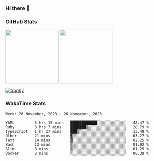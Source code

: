 ### Hi there 👋

### GitHub Stats

<a href="https://github.com/anuraghazra/github-readme-stats">
  <img align="center" height="170px" src="https://github-readme-stats.vercel.app/api/top-langs/?username=tksfjt1024&layout=compact&count_private=true&show_icons=true&show_icons=true&theme=graywhite" />
</a>
<a href="https://github.com/anuraghazra/github-readme-stats">
  <img align="center" height="170px" src="https://github-readme-stats.vercel.app/api?username=tksfjt1024&count_private=true&show_icons=true&show_icons=true&theme=graywhite" />
</a>

[![trophy](https://github-profile-trophy.vercel.app/?username=tksfjt1024)](https://github.com/ryo-ma/github-profile-trophy)

### WakaTime Stats

<!--START_SECTION:waka-->
```text
Week: 20 November, 2023 - 26 November, 2023

YAML         5 hrs 15 mins   ████████████░░░░░░░░░░░░░   48.47 % 
Ruby         3 hrs 7 mins    ███████▒░░░░░░░░░░░░░░░░░   28.79 % 
TypeScript   1 hr 27 mins    ███▒░░░░░░░░░░░░░░░░░░░░░   13.49 % 
Other        21 mins         ▓░░░░░░░░░░░░░░░░░░░░░░░░   03.27 % 
Text         14 mins         ▓░░░░░░░░░░░░░░░░░░░░░░░░   02.25 % 
Bash         12 mins         ▒░░░░░░░░░░░░░░░░░░░░░░░░   01.92 % 
Slim         8 mins          ▒░░░░░░░░░░░░░░░░░░░░░░░░   01.29 % 
Docker       2 mins          ░░░░░░░░░░░░░░░░░░░░░░░░░   00.39 % 
```
<!--END_SECTION:waka-->
